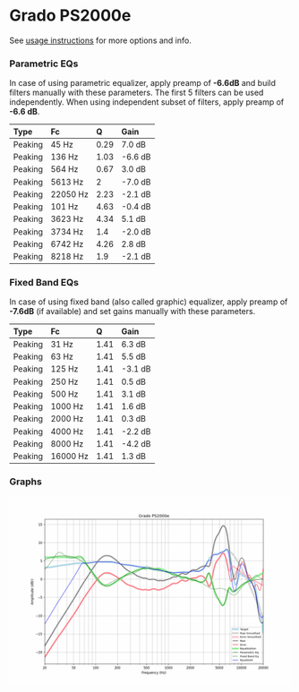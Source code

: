 # Grado PS2000e
See [usage instructions](https://github.com/jaakkopasanen/AutoEq#usage) for more options and info.

### Parametric EQs
In case of using parametric equalizer, apply preamp of **-6.6dB** and build filters manually
with these parameters. The first 5 filters can be used independently.
When using independent subset of filters, apply preamp of **-6.6 dB**.

| Type    | Fc       |    Q | Gain    |
|:--------|:---------|:-----|:--------|
| Peaking | 45 Hz    | 0.29 | 7.0 dB  |
| Peaking | 136 Hz   | 1.03 | -6.6 dB |
| Peaking | 564 Hz   | 0.67 | 3.0 dB  |
| Peaking | 5613 Hz  | 2    | -7.0 dB |
| Peaking | 22050 Hz | 2.23 | -2.1 dB |
| Peaking | 101 Hz   | 4.63 | -0.4 dB |
| Peaking | 3623 Hz  | 4.34 | 5.1 dB  |
| Peaking | 3734 Hz  | 1.4  | -2.0 dB |
| Peaking | 6742 Hz  | 4.26 | 2.8 dB  |
| Peaking | 8218 Hz  | 1.9  | -2.1 dB |

### Fixed Band EQs
In case of using fixed band (also called graphic) equalizer, apply preamp of **-7.6dB**
(if available) and set gains manually with these parameters.

| Type    | Fc       |    Q | Gain    |
|:--------|:---------|:-----|:--------|
| Peaking | 31 Hz    | 1.41 | 6.3 dB  |
| Peaking | 63 Hz    | 1.41 | 5.5 dB  |
| Peaking | 125 Hz   | 1.41 | -3.1 dB |
| Peaking | 250 Hz   | 1.41 | 0.5 dB  |
| Peaking | 500 Hz   | 1.41 | 3.1 dB  |
| Peaking | 1000 Hz  | 1.41 | 1.6 dB  |
| Peaking | 2000 Hz  | 1.41 | 0.3 dB  |
| Peaking | 4000 Hz  | 1.41 | -2.2 dB |
| Peaking | 8000 Hz  | 1.41 | -4.2 dB |
| Peaking | 16000 Hz | 1.41 | 1.3 dB  |

### Graphs
![](./Grado%20PS2000e.png)